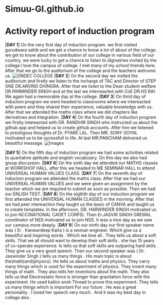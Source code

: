  # Simuu-GI.github.io
# Activity report of induction program

|__DAY 1__| On the very first day of induction program. we first visited gurudwara sahib and we get a chance to know a lot of about of the college. we get to know about the contribution of our college in various field of our country. we were lucky to get a chance to listen to diginatries invited by the college.l love the campus of college. I met many of my school friends here. After that we go to the auditorium of the college and the teachers welcome us. ![GNDEC COLLEGE](https://upload.wikimedia.org/wikipedia/commons/1/12/Guru_Nanak_Dev_Engineering_College,_Ludhiana,_Punjab,_India_04.jpg)
|__DAY 2__| On the second day we visited the auditorium and firstly we listen to the incharge of TAC and Director of STEP GNE DR.ARVIND DHINGRA. After that we listen to the Dean student welfare DR.PARMINDER SINGH and at the last we interreacted with CoE DR.HS RAI. We again had a memorable day at the college.
|__DAY 3__| On third day of induction program we were headed to classrooms where we intereacted with peers and they shared their experience, valuable knowledge with us. After that we attended the maths class where we did chapters like derivatives and integration.
|__DAY 4__| On the fourth day of induction program we firslty intereacted with DR. RANDHIR SINGH who instructed us about the github app and helped us to create github accounts. After him we listened to presitigous thoughts of Dr. PYARE LAL. Then MR. SONY GOYAL motivated us to be sucessfull in life. At last MR.PANCHAM delivered us beautiful message.
![images](https://github.com/user-attachments/assets/6dd72969-b299-4dce-9ef9-20f98774d00f)

|__DAY 5__| On the fifth day of induction program we had some activities related to quantative aptitude and english vocabulary. On this day we also had group discussion.
|__DAY 6__| On the sixth day we attended our MATHS classes at WORKSHOP HALL. after this we headed to ME SEMINAR HALL to attend UNIVERSAL HUMAN VALUES CLASS.
|__DAY 7__| On the seventh day of induction program we attended the maths class. After that we had our UNIVERSAL HUMAN VALUES and we were given an assignment by the teacher which we are required to submit as soon as possible. Then we had our ENLISH TEST.
|__DAY 8__| On the eigthth day of our induction program we first attended the UNIVERSAL HUMAN CLASSES in the morning. After that we had peer intereaction they taught us the basic of CANVA and taught us to create templates. In the afternoon, DR. HARWINDER SINGH motivated us to join NCC(NATIONAL CADET CORPS). Then Er.JASVIR SINGH GREWAL coordinator of NSS motivated us to join NSS. It was a nice day as we saw our campus more deeply.
|__DAY 9__| On our ninth day our first speaker name was ( Er . Kanwardeep Kalra ) is a woman engineer. Which give us a beautiful and inspiring words . Which we love all . They tells us about a soft skills. That we all should want to develop their soft skills . she has 15 years of co-operate experience. Is tells us that soft skills are outparing hard skills . They give us a very good speech. Then our second speaker was  ( Dr. Jaswinder Singh ) tells us many things . His main topic is about the(math)and(physics). He tells us about maths and physics. They carry many things which is used for the experiment of physics. They invent many things of math . They also tells her inventions about the math. They also tells us that Electrostatic force is stronger than gravitation force with the experiment. He used ballon ansh Thread to prove this experiment. They tells us many things which is important For our future . He was a great personality . I loved her speech very much . And it was my best day in college also .
